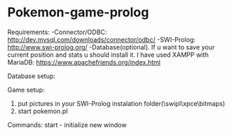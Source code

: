 # Pokemon-game-prolog

Requirements:
  -Connector/ODBC: http://dev.mysql.com/downloads/connector/odbc/ 
  -SWI-Prolog: http://www.swi-prolog.org/
  -Database(optional). If u want to save your current position and stats u should install it. I have used XAMPP with MariaDB: https://www.apachefriends.org/index.html
  
Database setup:

Game setup:
 1. put pictures in your SWI-Prolog instalation folder(\swipl\xpce\bitmaps)
 2. start pokemon.pl

Commands: 
  start - initialize new window
  
